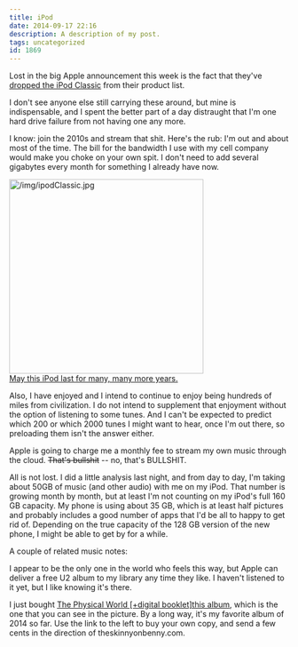 ```yaml
---
title: iPod
date: 2014-09-17 22:16
description: A description of my post.
tags: uncategorized
id: 1869
---
```

Lost in the big Apple announcement this week is the fact that they've <a href="http://gizmodo.com/apple-finally-killed-the-ipod-classic-rip-ipod-classic-1632613860" target="_blank">dropped the iPod Classic</a> from their product list.

I don't see anyone else still carrying these around, but mine is indispensable, and I spent the better part of a day distraught that I'm one hard drive failure from not having one any more.

I know:  join the 2010s and stream that shit.  Here's the rub:  I'm out and about most of the time.  The bill for the bandwidth I use with my cell company would make you choke on your own spit.  I don't need to add several gigabytes every month for something I already have now.

<a class="lightview alignright" href="/img/ipodClassic.jpg" data-lightview-caption="May this iPod last for many, many more years." data-lightview-group="group1"><img src="/img/ipodClassic.jpg" alt="/img/ipodClassic.jpg" width="350px"><br><span class="caption alignleft">May this iPod last for many, many more years.
</span></a>

Also, I have enjoyed and I intend to continue to enjoy being hundreds of miles from civilization.  I do not intend to supplement that enjoyment without the option of listening to some tunes.  And I can't be expected to predict which 200 or which 2000 tunes I might want to hear, once I'm out there, so preloading them isn't the answer either.

Apple is going to charge me a monthly fee to stream my own music through the cloud.  <span style="text-decoration:line-through">That's bullshit</span> -- no, that's BULLSHIT.

All is not lost.  I did a little analysis last night, and from day to day, I'm taking about 50GB of music (and other audio) with me on my iPod.  That number is growing month by month, but at least I'm not counting on my iPod's full 160 GB capacity.  My phone is using about 35 GB, which is at least half pictures and probably includes a good number of apps that I'd be all to happy to get rid of.  Depending on the true capacity of the 128 GB version of the new phone, I might be able to get by for a while.

A couple of related music notes:

I appear to be the only one in the world who feels this way, but Apple can deliver a free U2 album to my library any time they like.  I haven't listened to it yet, but I like knowing it's there.

I just bought <a href="http://www.amazon.com/gp/product/B00LIKQU2S/ref=as_li_tl?ie=UTF8&camp=1789&creative=9325&creativeASIN=B00LIKQU2S&linkCode=as2&tag=theskinnyonbe-20&linkId=5CQKRKP4JZOVHJOD" target="_blank">The Physical World [+digital booklet]this album</a>, which is the one that you can see in the picture.  By a long way, it's my favorite album of 2014 so far.  Use the link to the left to buy your own copy, and send a few cents in the direction of theskinnyonbenny.com.